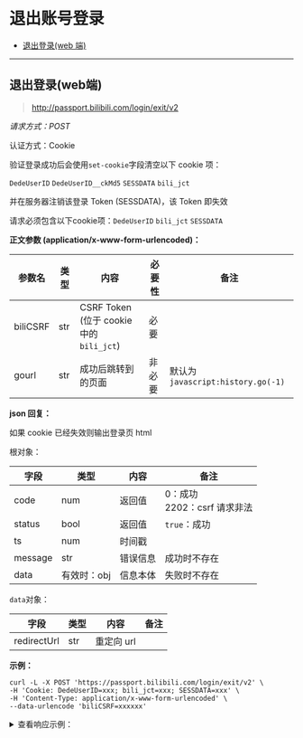 # 退出账号登录

- [退出登录(web 端)](#退出登录web端)

---

## 退出登录(web端)

> http://passport.bilibili.com/login/exit/v2

_请求方式：POST_

认证方式：Cookie

验证登录成功后会使用`set-cookie`字段清空以下 cookie 项：

`DedeUserID` `DedeUserID__ckMd5` `SESSDATA` `bili_jct`

并在服务器注销该登录 Token (SESSDATA)，该 Token 即失效

请求必须包含以下cookie项：`DedeUserID` `bili_jct` `SESSDATA`

**正文参数 (application/x-www-form-urlencoded)：**

| 参数名   | 类型 | 内容                                     | 必要性 | 备注                              |
| -------- | ---- | ---------------------------------------- | ------ | --------------------------------- |
| biliCSRF | str  | CSRF Token (位于 cookie 中的 `bili_jct`) | 必要   |                                   |
| gourl    | str  | 成功后跳转到的页面                       | 非必要 | 默认为`javascript:history.go(-1)` |

**json 回复：**

如果 cookie 已经失效则输出登录页 html

根对象：

| 字段    | 类型        | 内容     | 备注                              |
| ------- | ----------- | -------- | --------------------------------- |
| code    | num         | 返回值   | 0：成功 <br />2202：csrf 请求非法 |
| status  | bool        | 返回值   | `true`：成功                      |
| ts      | num         | 时间戳   |                                   |
| message | str         | 错误信息 | 成功时不存在                      |
| data    | 有效时：obj | 信息本体 | 失败时不存在                      |

`data`对象：

| 字段        | 类型 | 内容       | 备注 |
| ----------- | ---- | ---------- | ---- |
| redirectUrl | str  | 重定向 url |      |

**示例：**

```shell
curl -L -X POST 'https://passport.bilibili.com/login/exit/v2' \
-H 'Cookie: DedeUserID=xxx; bili_jct=xxx; SESSDATA=xxx' \
-H 'Content-Type: application/x-www-form-urlencoded' \
--data-urlencode 'biliCSRF=xxxxxx'
```

<details>
<summary>查看响应示例：</summary>

```json
{
  "code": 0,
  "status": true,
  "ts": 1663034005,
  "data": {
    "redirectUrl": "https://passport.biligame.com/crossDomain?DedeUserID=&DedeUserID__ckMd5=&SESSDATA=&bili_jct=&gourl=javascript%3Ahistory.go%28-1%29"
  }
}
```
</details>